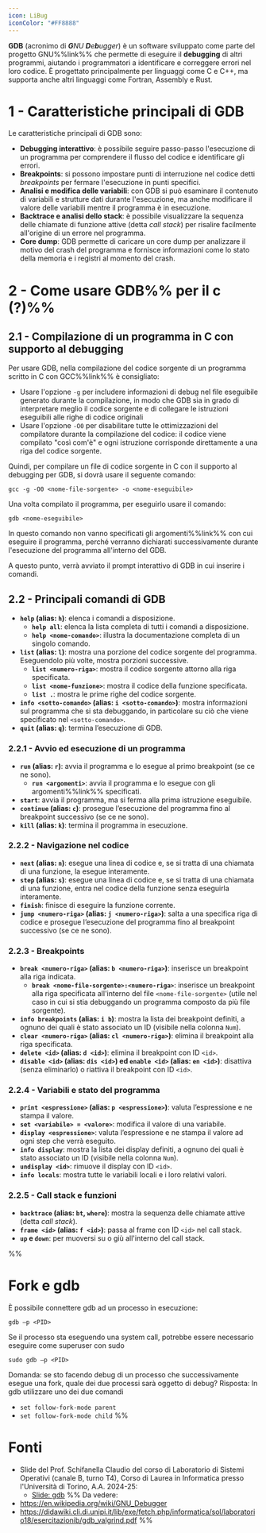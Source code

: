 ```yaml
---
icon: LiBug
iconColor: "#FF8888"
---
```

**GDB** (acronimo di _**G**NU **D**e**b**ugger_) è un software sviluppato come parte del progetto GNU%%link%% che permette di eseguire il **debugging** di altri programmi, aiutando i programmatori a identificare e correggere errori nel loro codice. È progettato principalmente per linguaggi come C e C++, ma supporta anche altri linguaggi come Fortran, Assembly e Rust.

# 1 - Caratteristiche principali di GDB

Le caratteristiche principali di GDB sono:
- **Debugging interattivo**: è possibile seguire passo-passo l'esecuzione di un programma per comprendere il flusso del codice e identificare gli errori.
- **Breakpoints**: si possono impostare punti di interruzione nel codice detti _breakpoints_ per fermare l'esecuzione in punti specifici.
- **Analisi e modifica delle variabili**: con GDB si può esaminare il contenuto di variabili e strutture dati durante l'esecuzione, ma anche modificare il valore delle variabili mentre il programma è in esecuzione.
- **Backtrace e analisi dello stack**: è possibile visualizzare la sequenza delle chiamate di funzione attive (detta _call stack_) per risalire facilmente all'origine di un errore nel programma.
- **Core dump**: GDB permette di caricare un core dump per analizzare il motivo del crash del programma e fornisce informazioni come lo stato della memoria e i registri al momento del crash.

# 2 - Come usare GDB%% per il c (?)%%

## 2.1 - Compilazione di un programma in C con supporto al debugging

Per usare GDB, nella compilazione del codice sorgente di un programma scritto in C con GCC%%link%% è consigliato:
- Usare l'opzione `-g` per includere informazioni di debug nel file eseguibile generato durante la compilazione, in modo che GDB sia in grado di interpretare meglio il codice sorgente e di collegare le istruzioni eseguibili alle righe di codice originali
- Usare l'opzione `-O0` per disabilitare tutte le ottimizzazioni del compilatore durante la compilazione del codice: il codice viene compilato "così com'è" e ogni istruzione corrisponde direttamente a una riga del codice sorgente.

Quindi, per compilare un file di codice sorgente in C con il supporto al debugging per GDB, si dovrà usare il seguente comando:

```shell
gcc -g -O0 <nome-file-sorgente> -o <nome-eseguibile>
```

Una volta compilato il programma, per eseguirlo usare il comando:

```shell
gdb <nome-eseguibile>
```

In questo comando non vanno specificati gli argomenti%%link%% con cui eseguire il programma, perché verranno dichiarati successivamente durante l'esecuzione del programma all'interno del GDB.

A questo punto, verrà avviato il prompt interattivo di GDB in cui inserire i comandi.

## 2.2 - Principali comandi di GDB

- **`help` (alias: `h`)**: elenca i comandi a disposizione.
	- **`help all`**: elenca la lista completa di tutti i comandi a disposizione.
	- **`help <nome-comando>`**: illustra la documentazione completa di un singolo comando.
- **`list` (alias: `l`)**: mostra una porzione del codice sorgente del programma. Eseguendolo più volte, mostra porzioni successive.
	- **`list <numero-riga>`**: mostra il codice sorgente attorno alla riga specificata.
	- **`list <nome-funzione>`**: mostra il codice della funzione specificata.
	- **`list .`**: mostra le prime righe del codice sorgente.
- **`info <sotto-comando>` (alias: `i <sotto-comando>`)**: mostra informazioni sul programma che si sta debuggando, in particolare su ciò che viene specificato nel `<sotto-comando>`.
- **`quit` (alias: `q`)**: termina l’esecuzione di GDB.

### 2.2.1 - Avvio ed esecuzione di un programma

- **`run` (alias: `r`)**: avvia il programma e lo esegue al primo breakpoint (se ce ne sono).
	- **`run <argomenti>`**: avvia il programma e lo esegue con gli argomenti%%link%% specificati.
- **`start`**: avvia il programma, ma si ferma alla prima istruzione eseguibile.
- **`continue` (alias: `c`)**: prosegue l’esecuzione del programma fino al breakpoint successivo (se ce ne sono).
- **`kill` (alias: `k`)**: termina il programma in esecuzione.

### 2.2.2 - Navigazione nel codice

- **`next` (alias: `n`)**: esegue una linea di codice e, se si tratta di una chiamata di una funzione, la esegue interamente.
- **`step` (alias: `s`)**: esegue una linea di codice e, se si tratta di una chiamata di una funzione, entra nel codice della funzione senza eseguirla interamente.
- **`finish`**: finisce di eseguire la funzione corrente.
- **`jump <numero-riga>` (alias: `j <numero-riga>`)**: salta a una specifica riga di codice e prosegue l’esecuzione del programma fino al breakpoint successivo (se ce ne sono).

### 2.2.3 - Breakpoints

- **`break <numero-riga>` (alias: `b <numero-riga>`)**: inserisce un breakpoint alla riga indicata.
	- **`break <nome-file-sorgente>:<numero-riga>`**: inserisce un breakpoint alla riga specificata all'interno del file `<nome-file-sorgente>` (utile nel caso in cui si stia debuggando un programma composto da più file sorgente).
- **`info breakpoints` (alias: `i b`)**: mostra la lista dei breakpoint definiti, a ognuno dei quali è stato associato un ID (visibile nella colonna `Num`).
- **`clear <numero-riga>` (alias: `cl <numero-riga>`)**: elimina il breakpoint alla riga specificata.
- **`delete <id>` (alias: `d <id>`)**: elimina il breakpoint con ID `<id>`.
- **`disable <id>` (alias: `dis <id>`) ed `enable <id>` (alias: `en <id>`)**: disattiva (senza eliminarlo) o riattiva il breakpoint con ID `<id>`.

### 2.2.4 - Variabili e stato del programma

- **`print <espressione>` (alias: `p <espressione>`)**: valuta l’espressione e ne stampa il valore.
- **`set <variabile> = <valore>`**: modifica il valore di una variabile.
- **`display <espressione>`**: valuta l’espressione e ne stampa il valore ad ogni step che verrà eseguito.
- **`info display`**: mostra la lista dei display definiti, a ognuno dei quali è stato associato un ID (visibile nella colonna `Num`).
- **`undisplay <id>`**: rimuove il display con ID `<id>`.
- **`info locals`**: mostra tutte le variabili locali e i loro relativi valori.

### 2.2.5 - Call stack e funzioni

- **`backtrace` (alias: `bt`, `where`)**: mostra la sequenza delle chiamate attive (detta _call stack_).
- **`frame <id>` (alias: `f <id>`)**: passa al frame con ID `<id>` nel call stack.
- **`up` e `down`**: per muoversi su o giù all'interno del call stack.

%%
# Fork e gdb

È possibile connettere gdb ad un processo in esecuzione:
```shell
gdb –p <PID>
```

Se il processo sta eseguendo una system call, potrebbe essere necessario eseguire come superuser con sudo
```shell
sudo gdb –p <PID>
```

Domanda: se sto facendo debug di un processo che successivamente esegue una fork, quale dei due processi sarà oggetto di debug?
Risposta: In gdb utilizzare uno dei due comandi
- `set follow-fork-mode parent`
- `set follow-fork-mode child`
%%

# Fonti

- Slide del Prof. Schifanella Claudio del corso di Laboratorio di Sistemi Operativi (canale B, turno T4), Corso di Laurea in Informatica presso l'Università di Torino, A.A. 2024-25:
	- [Slide: gdb](https://informatica.i-learn.unito.it/mod/resource/view.php?id=254492)
%%
Da vedere:
- https://en.wikipedia.org/wiki/GNU_Debugger
- https://didawiki.cli.di.unipi.it/lib/exe/fetch.php/informatica/sol/laboratorio18/esercitazionib/gdb_valgrind.pdf
%%
